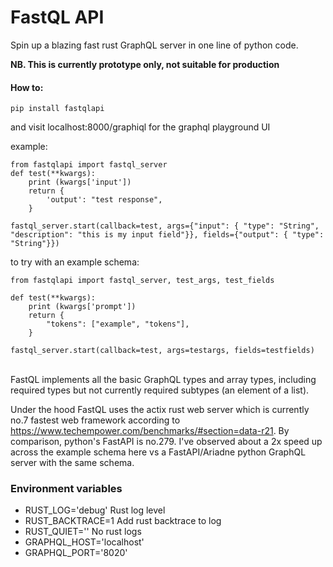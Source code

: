 # FastQL API

Spin up a blazing fast rust GraphQL server in one line of python code.

**NB. This is currently prototype only, not suitable for production**

#### How to:

`pip install fastqlapi`

and visit localhost:8000/graphiql for the graphql playground UI

example:

```
from fastqlapi import fastql_server
def test(**kwargs):
    print (kwargs['input'])
    return {
        'output': "test response",
    }

fastql_server.start(callback=test, args={"input": { "type": "String", "description": "this is my input field"}}, fields={"output": { "type": "String"}})
```

to try with an example schema:

```
from fastqlapi import fastql_server, test_args, test_fields

def test(**kwargs):
    print (kwargs['prompt'])
    return {
        "tokens": ["example", "tokens"],
    }

fastql_server.start(callback=test, args=testargs, fields=testfields)
```

<br/>
FastQL implements all the basic GraphQL types and array types, including required types but not currently
required subtypes (an element of a list).

Under the hood FastQL uses the actix rust web server which is currently no.7 fastest web framework according to https://www.techempower.com/benchmarks/#section=data-r21. By comparison, python's FastAPI is no.279. I've observed about a 2x speed up across the example schema here vs a FastAPI/Ariadne python GraphQL server with the same schema.

### Environment variables

- RUST_LOG='debug'
  Rust log level
- RUST_BACKTRACE=1
  Add rust backtrace to log
- RUST_QUIET=''
  No rust logs
- GRAPHQL_HOST='localhost'
- GRAPHQL_PORT='8020'
